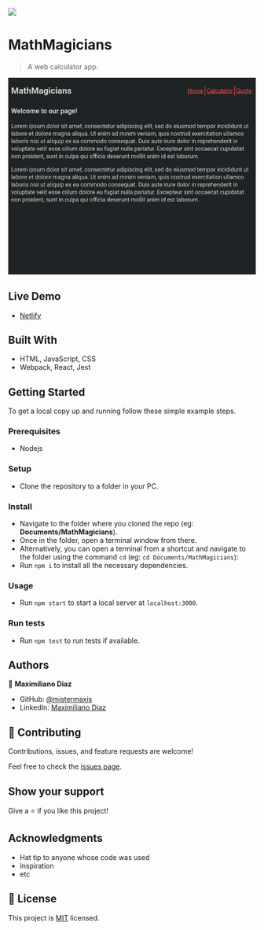 ![](https://img.shields.io/badge/Microverse-blueviolet)

# MathMagicians

> A web calculator app.

![screenshot](./app_screenshot.png)

## Live Demo

- [Netlify](https://mistermaxis-mathmagicians.netlify.app/)

## Built With

- HTML, JavaScript, CSS
- Webpack, React, Jest

## Getting Started

To get a local copy up and running follow these simple example steps.

### Prerequisites

- Nodejs

### Setup

- Clone the repository to a folder in your PC.

### Install

- Navigate to the folder where you cloned the repo (eg: **Documents/MathMagicians**).
- Once in the folder, open a terminal window from there.
- Alternatively, you can open a terminal from a shortcut and navigate to the folder using the command `cd` (eg: `cd Documents/MathMagicians`):
- Run `npm i` to install all the necessary dependencies.

### Usage

- Run `npm start` to start a local server at `localhost:3000`.

### Run tests

- Run `npm test` to run tests if available.

## Authors

👤 **Maximiliano Diaz**

- GitHub: [@mistermaxis](https://github.com/mistermaxis)
- LinkedIn: [Maximiliano Diaz](https://linkedin.com/in/mistermaxis)

## 🤝 Contributing

Contributions, issues, and feature requests are welcome!

Feel free to check the [issues page](../../issues/).

## Show your support

Give a ⭐️ if you like this project!

## Acknowledgments

- Hat tip to anyone whose code was used
- Inspiration
- etc

## 📝 License

This project is [MIT](./MIT.md) licensed.
